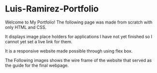 # Luis-Ramirez-Portfolio

Welcome to My Portfolio! 
The following page was made from scratch with only HTML and CSS.

It displays image place holders for applications I have not yet finished so I cannot yet set a live link for them.

It is a responsive website made possible through using flex box.

The Following images shows the wire frame of the website that served as the guide for the final webpage.
